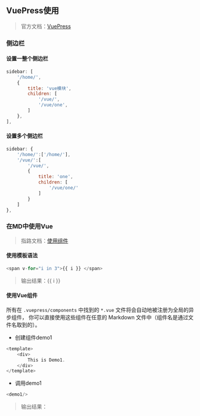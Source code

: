 
## VuePress使用
> 官方文档：[VuePress](https://vuepress.vuejs.org/zh/)

### 侧边栏
#### 设置一整个侧边栏
```javascript
sidebar: [
    '/home/',
    {
        title: 'vue模块',
        children: [
            '/vue/',
            '/vue/one',
        ]
    },
],
```
#### 设置多个侧边栏
```javascript
sidebar: {
    '/home/':['/home/'],
    '/vue/':[
        '/vue/',
        {
            title: 'one',
            children: [
                '/vue/one/'
            ]
        }
    ]
},
```

<!-- <div>{{$site}}</div>
<p>{{$page}}</p> -->


### 在MD中使用Vue
> 指路文档：[使用组件](https://vuepress.vuejs.org/zh/guide/using-vue.html#%E4%BD%BF%E7%94%A8%E7%BB%84%E4%BB%B6)

#### 使用模板语法
```javascript
<span v-for="i in 3">{{ i }} </span>
```
> 输出结果：<span v-for="i in 3">{{ i }} </span>

#### 使用Vue组件
<!-- 在docs/.vuepress中新建components文件夹，在该目录中创建vue组件 -->
所有在 `.vuepress/components` 中找到的 `*.vue` 文件将会自动地被注册为全局的异步组件，
你可以直接使用这些组件在任意的 Markdown 文件中（组件名是通过文件名取到的）。
+ 创建组件demo1
```javascript
<template>
    <div>
        This is Demo1.
    </div>
</template>
```
+ 调用demo1
```javascript
<demo1/>
```
> 输出结果：<demo1/>
